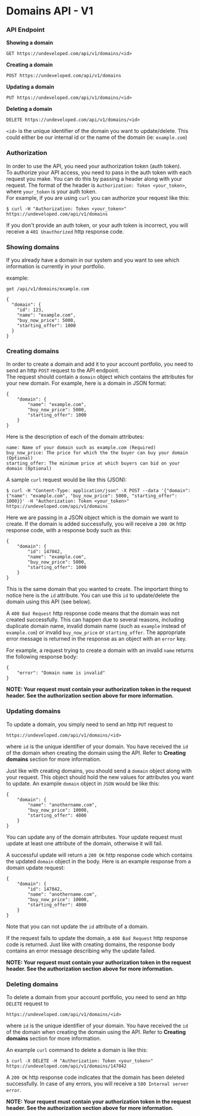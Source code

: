 # Domains API - V1
### API Endpoint
**Showing a domain**

    GET https://undeveloped.com/api/v1/domains/<id>

**Creating a domain**

    POST https://undeveloped.com/api/v1/domains

**Updating a domain**

    PUT https://undeveloped.com/api/v1/domains/<id>

**Deleting a domain**

    DELETE https://undeveloped.com/api/v1/domains/<id>

`<id>` is the unique identifier of the domain you want to update/delete.
This could either be our internal id or the name of the domain (ie: `example.com`)

### Authorization
In order to use the API, you need your authorization token (auth token).  
To authorize your API access, you need to pass in the auth token with each request you make. You can do this by passing a header along with your request. The format of the header is `Authorization: Token <your_token>`, where `your_token` is your auth token.  
For example, if you are using `curl` you can authorize your request like this:

    $ curl -H "Authorization: Token <your_token>" https://undeveloped.com/api/v1/domains

If you don't provide an auth token, or your auth token is incorrect, you will receive a `401 Unauthorized` http response code.
### Showing domains
If you already have a domain in our system and you want to see which information is currently in your portfolio.

example:
```
get /api/v1/domains/example.com
```
```
{
  "domain": {
    "id": 123,
    "name": "example.com",
    "buy_now_price": 5000,
    "starting_offer": 1000
  }
}
```

### Creating domains
In order to create a domain and add it to your account portfolio, you need to send an http `POST` request to the API endpoint.  
The request should contain a `domain` object which contains the attributes for your new domain. For example, here is a domain in JSON format:

    {
        "domain": {
            "name": "example.com",
            "buy_now_price": 5000,
            "starting_offer": 1000
        }
    }

Here is the description of each of the domain attributes:

    name: Name of your domain such as example.com (Required)
    buy_now_price: The price for which the the buyer can buy your domain (Optional)
    starting_offer: The minimum price at which buyers can bid on your domain (Optional)

A sample `curl` request would be like this (JSON):

    $ curl -H "Content-Type: application/json" -X POST --data '{"domain": {"name": "example.com", "buy_now_price": 5000, "starting_offer": 1000}}' -H "Authorization: Token <your_token>" https://undeveloped.com/api/v1/domains

Here we are passing in a JSON object which is the domain we want to create. If the domain is added successfully, you will receive a `200 OK` http response code, with a response body such as this:

    {
        "domain": {
            "id": 147042,
            "name": "example.com",
            "buy_now_price": 5000,
            "starting_offer": 1000
        }
    }

This is the same domain that you wanted to create. The important thing to notice here is the `id` attribute. You can use this `id` to update/delete the domain using this API (see below).

A `400 Bad Request` http response code means that the domain was not created successfully. This can happen due to several reasons, including duplicate domain name, invalid domain name (such as `example` instead of `example.com`) or invalid `buy_now_price` or `starting_offer`. The appropriate error message is returned in the response as an object with an `error` key.

For example, a request trying to create a domain with an invalid `name` returns the following response body:

    {
        "error": "Domain name is invalid"
    }


**NOTE: Your request must contain your authorization token in the request header. See the authorization section above for more information.**

### Updating domains
To update a domain, you simply need to send an http `PUT` request to

    https://undeveloped.com/api/v1/domains/<id>

where `id` is the unique identifier of your domain. You have received the `id` of the domain when creating the domain using the API. Refer to **Creating domains** section for more information.

Just like with creating domains, you should send a `domain` object along with your request. This object should hold the new values for attributes you want to update. An example `domain` object in `JSON` would be like this:


    {
        "domain": {
            "name": "anothername.com",
            "buy_now_price": 10000,
            "starting_offer": 4000
        }
    }

You can update any of the domain attributes. Your update request must update at least one attribute of the domain, otherwise it will fail.

A successful update will return a `200 OK` http response code which contains the updated `domain` object in the body. Here is an example response from a domain update request:

    {
        "domain": {
            "id": 147042,
            "name": "anothername.com",
            "buy_now_price": 10000,
            "starting_offer": 4000
        }
    }

Note that you can not update the `id` attribute of a domain.

If the request fails to update the domain, a `400 Bad Request` http response code is returned. Just like with creating domains, the response body contains an error message describing why the update failed.

**NOTE: Your request must contain your authorization token in the request header. See the authorization section above for more information.**

### Deleting domains
To delete a domain from your account portfolio, you need to send an http `DELETE` request to

    https://undeveloped.com/api/v1/domains/<id>

where `id` is the unique identifier of your domain. You have received the `id` of the domain when creating the domain using the API. Refer to **Creating domains** section for more information.

An example `curl` command to delete a domain is like this:

    $ curl -X DELETE -H "Authorization: Token <your_token>" https://undeveloped.com/api/v1/domains/147042

A `200 OK` http response code indicates that the domain has been deleted successfully. In case of any errors, you will receive a `500 Internal server error`.

**NOTE: Your request must contain your authorization token in the request header. See the authorization section above for more information.**
